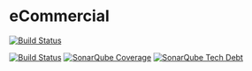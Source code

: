 # eCommercial

[![Build Status](https://travis-ci.org/lujjlujj/eCommercial.svg?branch=master)](https://travis-ci.org/lujjlujj/eCommercial)

[![Build Status](https://travis-ci.org/lujjlujj/eCommercial.svg?branch=master)](https://travis-ci.org/lujjlujj/eCommercial)
[![SonarQube Coverage](https://img.shields.io/sonar/https/sonarqube.com/lab.eCommercial:tblog/coverage.svg)](https://sonarqube.com/component_measures/domain/Coverage?id=lab.eCommercial%3Atblog)
[![SonarQube Tech Debt](https://img.shields.io/sonar/https/sonarqube.com/lab.heisenbug:tblog/tech_debt.svg)](https://sonarqube.com/component_measures/metric/sqale_debt_ratio/list?id=lab.eCommercial%3Atblog)

